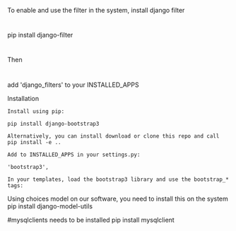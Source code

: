 
To enable and use the filter in the system, install django filter
#
pip install django-filter
#
Then
 #
 add 'django_filters' to your INSTALLED_APPS


Installation

    Install using pip:

    pip install django-bootstrap3

    Alternatively, you can install download or clone this repo and call pip install -e ..

    Add to INSTALLED_APPS in your settings.py:

    'bootstrap3',

    In your templates, load the bootstrap3 library and use the bootstrap_* tags:

Using choices model on our software, you need to install this on the system
    pip install django-model-utils

 #mysqlclients needs to be installed
 pip install mysqlclient